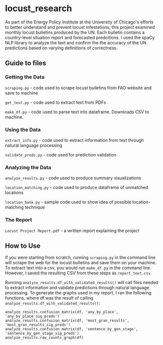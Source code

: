 # locust_research
As part of the Energy Policy Institute at the University of Chicago's efforts to better understand and prevent locust infestations, this project examined monthly locust bulletins produced by the UN. Each bulletin contains a country-level situation report and 
forecasted predcitions. I used the spaCy NLP library to analyze the text and confirm the the accuracy of the UN predictions based on varying definitions of correctness.
## Guide to files  
### Getting the Data
  
`scraping.py` - code used to scrape locust bulletins from FAO website and save to machine  
  
`get_text.py` - code used to extract text from PDFs  
  
`make_df.py` - code used to parse text into dataframe. Downloads CSV to machine.  

### Using the Data
  
`extract_info.py` - code used to extract information from text through natural language processing  
  
`validate_preds.py` - code used for prediction validation  
  
### Analyzing the Data
  
`analyze_results.py` - code used to produce summary visualizations  
  
`location_matching.py` - code used to produce dataframe of unmatched locations  
  
`location_bank.py` - sample code used to show idea of possible location-matching technique

### The Report
`Locust Project Report.pdf` - a written report explaining the project
  
## How to Use
If you were starting from scratch, running `scraping.py` in the command line will scrape the web for the locust bulletins and save them on your machine. To extract text into a csv, 
you would run `make_df.py` in the command line. However, I saved the resulting CSV from these steps as `report_text.csv`.  

Running `analyze_results.df_with_validated_results()` will call files needed to extract information and validate predictions through natural language processing. To generate the graphs used in my report, I ran the following functions, where df was the result of calling `analyze_results.df_with_validated_results()`:  
  
`analyze_results.confusion_matrix(df, 'any_by_place', 'any_by_place_sig_preds')`  
`analyze_results.confusion_matrix(df, 'most_gran_results', 'most_gran_results_sig_preds')`  
`analyze_results.confusion_matrix(df, 'sentence_by_gen_stage', 'sentence_by_gen_stage_sig_preds')`  
`analyze_results.raw_counts_graph(df)`  

